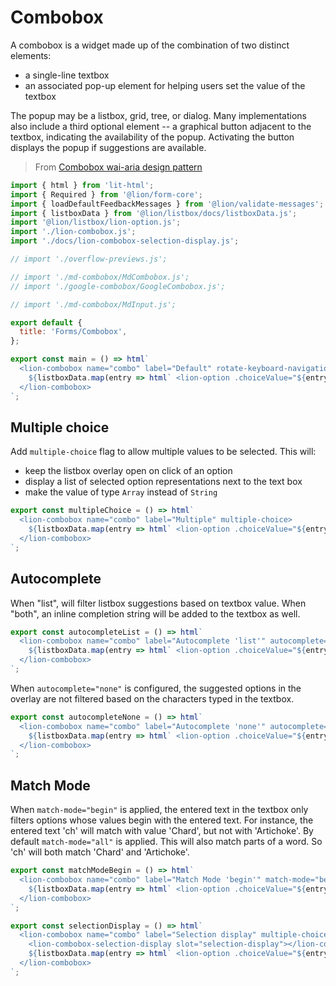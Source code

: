 # Combobox

A combobox is a widget made up of the combination of two distinct elements:

- a single-line textbox
- an associated pop-up element for helping users set the value of the textbox

The popup may be a listbox, grid, tree, or dialog. Many implementations also include a
third optional element -- a graphical button adjacent to the textbox, indicating the
availability of the popup. Activating the button displays the popup if suggestions are available.

> From [Combobox wai-aria design pattern](https://www.w3.org/TR/wai-aria-practices/#combobox)

```js script
import { html } from 'lit-html';
import { Required } from '@lion/form-core';
import { loadDefaultFeedbackMessages } from '@lion/validate-messages';
import { listboxData } from '@lion/listbox/docs/listboxData.js';
import '@lion/listbox/lion-option.js';
import './lion-combobox.js';
import './docs/lion-combobox-selection-display.js';

// import './overflow-previews.js';

// import './md-combobox/MdCombobox.js';
// import './google-combobox/GoogleCombobox.js';

// import './md-combobox/MdInput.js';

export default {
  title: 'Forms/Combobox',
};
```

```js preview-story
export const main = () => html`
  <lion-combobox name="combo" label="Default" rotate-keyboard-navigation>
    ${listboxData.map(entry => html` <lion-option .choiceValue="${entry}">${entry}</lion-option> `)}
  </lion-combobox>
`;
```

## Multiple choice

Add `multiple-choice` flag to allow multiple values to be selected.
This will:

- keep the listbox overlay open on click of an option
- display a list of selected option representations next to the text box
- make the value of type `Array` instead of `String`

```js preview-story
export const multipleChoice = () => html`
  <lion-combobox name="combo" label="Multiple" multiple-choice>
    ${listboxData.map(entry => html` <lion-option .choiceValue="${entry}">${entry}</lion-option> `)}
  </lion-combobox>
`;
```

## Autocomplete

When "list", will filter listbox suggestions based on textbox value.
When "both", an inline completion string will be added to the textbox as well.

```js preview-story
export const autocompleteList = () => html`
  <lion-combobox name="combo" label="Autocomplete 'list'" autocomplete="list">
    ${listboxData.map(entry => html` <lion-option .choiceValue="${entry}">${entry}</lion-option> `)}
  </lion-combobox>
`;
```

When `autocomplete="none"` is configured, the suggested options in the overlay are not filtered
based on the characters typed in the textbox.

```js preview-story
export const autocompleteNone = () => html`
  <lion-combobox name="combo" label="Autocomplete 'none'" autocomplete="none">
    ${listboxData.map(entry => html` <lion-option .choiceValue="${entry}">${entry}</lion-option> `)}
  </lion-combobox>
`;
```

## Match Mode

When `match-mode="begin"` is applied, the entered text in the textbox only filters
options whose values begin with the entered text. For instance, the entered text 'ch' will match
with value 'Chard', but not with 'Artichoke'.
By default `match-mode="all"` is applied. This will also match parts of a word.
So 'ch' will both match 'Chard' and 'Artichoke'.

```js preview-story
export const matchModeBegin = () => html`
  <lion-combobox name="combo" label="Match Mode 'begin'" match-mode="begin">
    ${listboxData.map(entry => html` <lion-option .choiceValue="${entry}">${entry}</lion-option> `)}
  </lion-combobox>
`;
```

```js preview-story
export const selectionDisplay = () => html`
  <lion-combobox name="combo" label="Selection display" multiple-choice>
    <lion-combobox-selection-display slot="selection-display"></lion-combobox-selection-display>
    ${listboxData.map(entry => html` <lion-option .choiceValue="${entry}">${entry}</lion-option> `)}
  </lion-combobox>
`;
```
